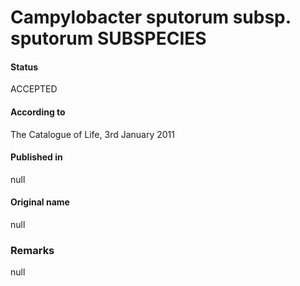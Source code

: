 # Campylobacter sputorum subsp. sputorum SUBSPECIES

#### Status
ACCEPTED

#### According to
The Catalogue of Life, 3rd January 2011

#### Published in
null

#### Original name
null

### Remarks
null